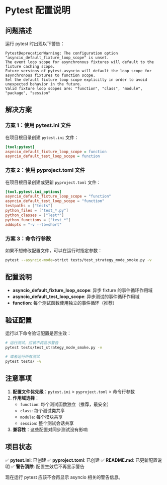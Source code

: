 # Pytest 配置说明

## 问题描述

运行 pytest 时出现以下警告：

```
PytestDeprecationWarning: The configuration option "asyncio_default_fixture_loop_scope" is unset.
The event loop scope for asynchronous fixtures will default to the fixture caching scope. 
Future versions of pytest-asyncio will default the loop scope for asynchronous fixtures to function scope. 
Set the default fixture loop scope explicitly in order to avoid unexpected behavior in the future. 
Valid fixture loop scopes are: "function", "class", "module", "package", "session"
```

## 解决方案

### 方案 1：使用 pytest.ini 文件

在项目根目录创建 `pytest.ini` 文件：

```ini
[tool:pytest]
asyncio_default_fixture_loop_scope = function
asyncio_default_test_loop_scope = function
```

### 方案 2：使用 pyproject.toml 文件

在项目根目录创建或更新 `pyproject.toml` 文件：

```toml
[tool.pytest.ini_options]
asyncio_default_fixture_loop_scope = "function"
asyncio_default_test_loop_scope = "function"
testpaths = ["tests"]
python_files = ["test_*.py"]
python_classes = ["Test*"]
python_functions = ["test_*"]
addopts = "-v --tb=short"
```

### 方案 3：命令行参数

如果不想修改配置文件，可以在运行时指定参数：

```bash
pytest --asyncio-mode=strict tests/test_strategy_mode_smoke.py -v
```

## 配置说明

- **asyncio_default_fixture_loop_scope**: 异步 fixture 的事件循环作用域
- **asyncio_default_test_loop_scope**: 异步测试的事件循环作用域
- **function**: 每个测试函数使用独立的事件循环（推荐）

## 验证配置

运行以下命令验证配置是否生效：

```bash
# 运行测试，应该不再显示警告
pytest tests/test_strategy_mode_smoke.py -v

# 或者运行所有测试
pytest tests/ -v
```

## 注意事项

1. **配置文件优先级**：`pytest.ini` > `pyproject.toml` > 命令行参数
2. **作用域选择**：
   - `function`: 每个测试函数独立（推荐，最安全）
   - `class`: 每个测试类共享
   - `module`: 每个模块共享
   - `session`: 整个测试会话共享
3. **兼容性**：这些配置对同步测试没有影响

## 项目状态

✅ **pytest.ini**: 已创建
✅ **pyproject.toml**: 已创建
✅ **README.md**: 已更新配置说明
✅ **警告消除**: 配置生效后不再显示警告

现在运行 pytest 应该不会再显示 asyncio 相关的警告信息。
